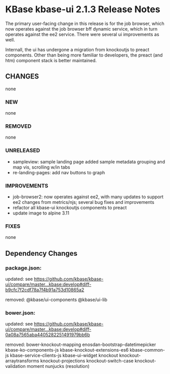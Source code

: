 # KBase kbase-ui 2.1.3 Release Notes

The primary user-facing change in this release is for the job browser, which now operates against the job browser bff dynamic service, which in turn operates against the ee2 service. There were several ui improvements as well.

Internall, the ui has undergone a migration from knockoutjs to preact components. Other than being more familiar to developers, the preact (and htm) component stack is better maintained.

## CHANGES

none

### NEW

none

### REMOVED

none

### UNRELEASED

- sampleview: sample landing page added sample metadata grouping and map vis, scrolling w/in tabs
- re-landing-pages: add nav buttons to graph

### IMPROVEMENTS

- job-browser2: now operates against ee2, with many updates to support ee2 changes from metrics/njs; several bug fixes and improvements
- refactor all kbase-ui knockoutjs components to preact
- update image to alpine 3.11

### FIXES

none

## Dependency Changes

### package.json:

updated: see https://github.com/kbase/kbase-ui/compare/master...kbase:develop#diff-b9cfc7f2cdf78a7f4b91a753d10865a2

removed:
@kbase/ui-components
@kbase/ui-lib

### bower.json:

updated: see https://github.com/kbase/kbase-ui/compare/master...kbase:develop#diff-0a08a7565aba4405282251491979bb6b

removed:
bower-knockout-mapping
enosdan-bootstrap-datetimepicker
kbase-ko-components-js
kbase-knockout-extensions-es6
kbase-common-js
kbase-service-clients-js
kbase-ui-widget
knockout
knockout-arraytransforms
knockout-projections
knockout-switch-case
knockout-validation
moment
nunjucks (resolution)
